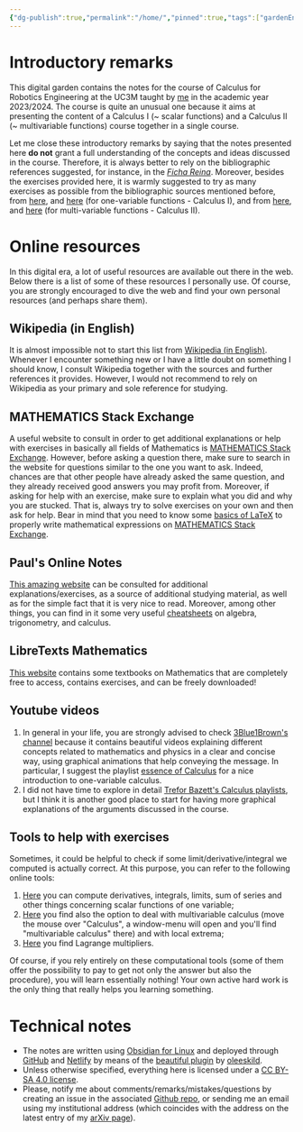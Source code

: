 ```yaml
---
{"dg-publish":true,"permalink":"/home/","pinned":true,"tags":["gardenEntry"],"created":"2023-04-24T15:22:21.822+02:00","updated":"2023-08-29T16:31:45.784+02:00"}
---
```


# Introductory remarks

This digital garden contains the notes for the course of Calculus for Robotics Engineering at the UC3M taught by [me](https://floriomciaglia.wordpress.com/) in the academic year 2023/2024. The course is quite an unusual one because it aims at presenting the content of a Calculus I (~ scalar functions) and a Calculus II (~ multivariable functions) course together in a single course. 

Let me close these introductory remarks by saying that the notes presented here **do not** grant a full understanding of the concepts and ideas discussed in the course. Therefore, it is always better to rely on the bibliographic references suggested, for instance, in the [_Ficha Reina_](https://aplicaciones.uc3m.es/cpa/generaFicha?est=381&plan=478&asig=19080&idioma=2). Moreover, besides the exercises provided here, it is warmly suggested to try as many exercises as possible from the bibliographic sources mentioned before, from [here](https://tutorial.math.lamar.edu/Problems/CalcI/CalcI.aspx), and [here](https://tutorial.math.lamar.edu/ProblemsNS/CalcI/CalcI.aspx) (for one-variable functions - Calculus I), and from [here](https://tutorial.math.lamar.edu/Problems/CalcII/CalcII.aspx), and [here](https://tutorial.math.lamar.edu/ProblemsNS/CalcII/CalcII.aspx) (for multi-variable functions - Calculus II).


# Online resources

In this digital era, a lot of useful resources are available out there in the web. Below there is a list of some of these resources I personally use. Of course, you are strongly encouraged to dive the web and find your own personal resources (and perhaps share them).

## Wikipedia (in English)

It is almost impossible not to start this list from [Wikipedia (in English)](https://en.wikipedia.org/wiki/Main_Page). Whenever I encounter something new or I have a little doubt on something I should know, I consult Wikipedia together with the sources and further references it provides. However, I would not recommend to rely on Wikipedia as your primary and sole reference for studying. 

## MATHEMATICS Stack Exchange

A useful website to consult in order to get additional explanations or help with exercises in basically all fields of Mathematics is [MATHEMATICS Stack Exchange](https://math.stackexchange.com/). However, before asking a question there, make sure to search in the website for questions similar to the one you want to ask. Indeed, chances are that other people have already asked the same question, and they already received good answers you may profit from. Moreover, if asking for help with an exercise, make sure to explain what you did and why you are stucked. That is, always try to solve exercises on your own and then ask for help. Bear in mind that you need to know some [basics of LaTeX](https://math.meta.stackexchange.com/questions/5020/mathjax-basic-tutorial-and-quick-reference) to properly write mathematical expressions on [MATHEMATICS Stack Exchange](https://math.stackexchange.com/).

## Paul's Online Notes

[This amazing website](https://tutorial.math.lamar.edu/) can be consulted for additional explanations/exercises, as a source of additional studying material, as well as for the simple fact that it is very nice to read. Moreover, among other things, you can find in it some very useful [cheatsheets](https://tutorial.math.lamar.edu/Extras/CheatSheets_Tables.aspx) on algebra, trigonometry, and calculus.

## LibreTexts Mathematics

[This website](https://math.libretexts.org/Bookshelves) contains some textbooks on Mathematics that are completely free to access, contains exercises, and can be freely downloaded!

## Youtube videos

1) In general in your life, you are strongly advised to check [3Blue1Brown's channel](https://www.youtube.com/c/3blue1brown/featured) because it contains beautiful videos explaining different concepts related to mathematics and physics in a clear and concise way, using graphical animations that help conveying the message. In particular, I suggest the playlist [essence of Calculus](https://www.youtube.com/c/3blue1brown/playlists) for a nice introduction to one-variable calculus.
2) I did not have time to explore in detail [Trefor Bazett's Calculus playlists](https://www.youtube.com/c/DrTreforBazett/playlists), but I think it is another good place to start for having more graphical explanations of the arguments discussed in the course. 

## Tools to help with exercises

Sometimes, it could be helpful to check if some limit/derivative/integral we computed is actually correct. At this purpose, you can refer to the following online tools:
  
1) [Here](https://onsolver.com/ ) you can compute derivatives, integrals, limits, sum of series and other things concerning scalar functions of one variable;  
2) [Here](https://www.symbolab.com/solver/calculus-calculator ) you find also the option to deal with multivariable calculus (move the mouse over "Calculus", a window-menu will open and you'll find "multivariable calculus" there) and with local extrema;  
 3) [Here](https://www.wolframalpha.com/widgets/gallery/view.jsp?id=1451afdfe5a25b2a316377c1cd488883) you find Lagrange multipliers.

Of course, if you rely entirely on these computational tools (some of them offer the possibility to pay to get not only the answer but also the procedure), you will learn essentially nothing! Your own active hard work is the only thing that really helps you learning something.




# Technical notes 

- The notes are written using [Obsidian for Linux](https://obsidian.md/) and deployed through [GitHub](https://github.com/) and [Netlify](https://www.netlify.com/) by means of the [beautiful plugin](https://github.com/oleeskild/obsidian-digital-garden) by [oleeskild](https://github.com/oleeskild). 
- Unless otherwise specified, everything here is licensed under a [CC BY-SA 4.0 license](https://creativecommons.org/licenses/by-sa/4.0/).
-  Please, notify me about comments/remarks/mistakes/questions by creating an issue in the associated [Github repo](https://github.com/f-mc2/calculus-uc3m), or sending me an email using my institutional address (which coincides with the address on the latest entry of my [arXiv page](https://arxiv.org/search/?searchtype=author&query=Ciaglia%2C+F+M)).





